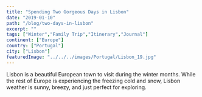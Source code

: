 ```yaml
---
title: "Spending Two Gorgeous Days in Lisbon"
date: "2019-01-10"
path: "/blog/two-days-in-lisbon"
excerpt: ""
tags: ["Winter","Family Trip","Itinerary","Journal"]
continent: ["Europe"]
country: ["Portugal"]
city: ["Lisbon"]
featuredImage: "../../../images/Portugal/Lisbon_19.jpg"
---
```


Lisbon is a beautiful European town to visit during the winter months. While the rest of Europe is experiencing the freezing cold and snow, Lisbon weather is sunny, breezy, and just perfect for exploring. 